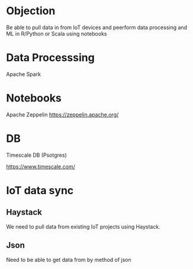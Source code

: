 
# Objection 

Be able to pull data in from IoT devices and peerform data processing and ML in R/Python or Scala using notebooks


# Data Processsing 

Apache Spark


# Notebooks
Apache Zeppelin
https://zeppelin.apache.org/


# DB

Timescale DB (Psotgres)

https://www.timescale.com/


# IoT data sync

## Haystack
We need to pull data from existing IoT projects using Haystack.


## Json
Need to be able to get data from by method of json



